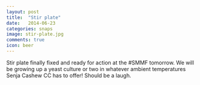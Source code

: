 ```yaml
---
layout: post
title:  "Stir plate"
date:   2014-06-23
categories: snaps
image: stir-plate.jpg
comments: true
icon: beer
---
```


Stir plate finally fixed and ready for action at the #SMMF tomorrow. We will be growing up a yeast culture or two in whatever ambient temperatures Senja Cashew CC has to offer! Should be a laugh.
